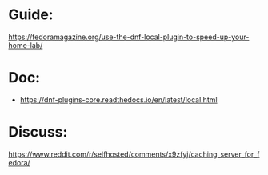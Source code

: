 # Guide:
https://fedoramagazine.org/use-the-dnf-local-plugin-to-speed-up-your-home-lab/

# Doc:
- https://dnf-plugins-core.readthedocs.io/en/latest/local.html

# Discuss:
https://www.reddit.com/r/selfhosted/comments/x9zfyj/caching_server_for_fedora/